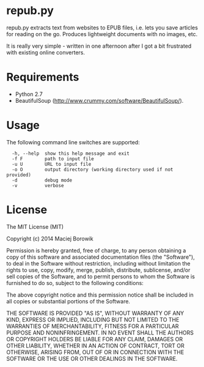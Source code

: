 repub.py
========

repub.py extracts text from websites to EPUB files, i.e. lets you save articles for reading on the go. Produces lightweight documents with no images, etc.

It is really very simple - written in one afternoon after I got a bit frustrated with existing online converters.

Requirements
============

 - Python 2.7
 - BeautifulSoup (http://www.crummy.com/software/BeautifulSoup/).

Usage
=====

The following command line switches are supported:
```
  -h, --help  show this help message and exit
  -f F        path to input file
  -u U        URL to input file
  -o O        output directory (working directory used if not provided)
  -d          debug mode
  -v          verbose
```

License
=======

The MIT License (MIT)

Copyright (c) 2014 Maciej Borowik

Permission is hereby granted, free of charge, to any person obtaining a copy
of this software and associated documentation files (the "Software"), to deal
in the Software without restriction, including without limitation the rights
to use, copy, modify, merge, publish, distribute, sublicense, and/or sell
copies of the Software, and to permit persons to whom the Software is
furnished to do so, subject to the following conditions:

The above copyright notice and this permission notice shall be included in all
copies or substantial portions of the Software.

THE SOFTWARE IS PROVIDED "AS IS", WITHOUT WARRANTY OF ANY KIND, EXPRESS OR
IMPLIED, INCLUDING BUT NOT LIMITED TO THE WARRANTIES OF MERCHANTABILITY,
FITNESS FOR A PARTICULAR PURPOSE AND NONINFRINGEMENT. IN NO EVENT SHALL THE
AUTHORS OR COPYRIGHT HOLDERS BE LIABLE FOR ANY CLAIM, DAMAGES OR OTHER
LIABILITY, WHETHER IN AN ACTION OF CONTRACT, TORT OR OTHERWISE, ARISING FROM,
OUT OF OR IN CONNECTION WITH THE SOFTWARE OR THE USE OR OTHER DEALINGS IN THE
SOFTWARE.

